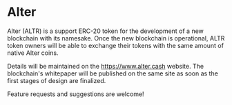 # Alter

Alter (ALTR) is a support ERC-20 token for the development of a new blockchain with its namesake. Once the new blockchain is operational, ALTR token owners will be able to exchange their tokens with the same amount of native Alter coins.

Details will be maintained on the https://www.alter.cash website.
The blockchain's whitepaper will be published on the same site as soon as the first stages of design are finalized.

Feature requests and suggestions are welcome!
